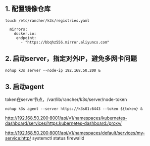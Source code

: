 ## 1. 配置镜像仓库

`touch /etc/rancher/k3s/registries.yaml`
```
  mirrors:
    docker.io:
     endpoint:
       - "https://bbqhz556.mirror.aliyuncs.com"
```

## 2. 启动server，指定对外IP，避免多网卡问题

`nohup k3s server --node-ip 192.168.50.200 &`

## 3. 启动agent

token在server节点，/var/lib/rancher/k3s/server/node-token

`nohup k3s agent --server https://k3s01:6443 --token ${token} &`


http://192.168.50.200:8001/api/v1/namespaces/kubernetes-dashboard/services/https:kubernetes-dashboard:/proxy/

http://192.168.50.200:8001/api/v1/namespaces/default/services/my-service:http/
systemctl status firewalld
